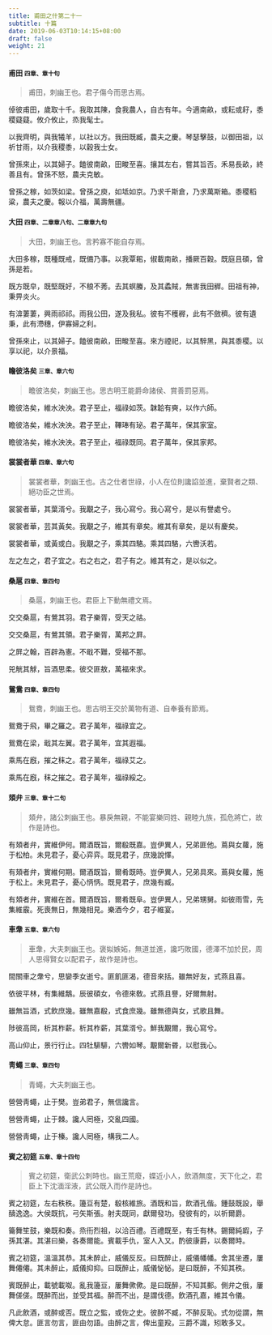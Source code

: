```yaml
---
title: 甫田之什第二十一
subtitle: 十篇
date: 2019-06-03T10:14:15+08:00
draft: false
weight: 21
---
```



<h4 id="21.1">甫田 <small>四章、章十句</small></h4>

<blockquote>
  <p>甫田，刺幽王也。君子傷今而思古焉。</p>
</blockquote>

<p id="21.1.1">倬彼甫田，歲取十千。我取其陳，食我農人，自古有年。今適南畝，或耘或耔，黍稷薿薿。攸介攸止，烝我髦士。</p>
<p id="21.1.2">以我齊明，與我犧羊，以社以方。我田既臧，農夫之慶。琴瑟擊鼓，以御田祖，以祈甘雨，以介我稷黍，以穀我士女。</p>
<p id="21.1.3">曾孫來止，以其婦子。饁彼南畝，田畯至喜。攘其左右，嘗其旨否。禾易長畝，終善且有。曾孫不怒，農夫克敏。</p>
<p id="21.1.4">曾孫之稼，如茨如梁。曾孫之庾，如坻如京。乃求千斯倉，乃求萬斯箱。黍稷稻粱，農夫之慶。報以介福，萬壽無疆。</p>


<h4 id="21.2">大田 <small>四章、二章章八句、二章章九句</small></h4>

<blockquote>
  <p>大田，刺幽王也。言矜寡不能自存焉。</p>
</blockquote>

<p id="21.2.1">大田多稼，既種既戒，既備乃事。以我覃耜，俶載南畝，播厥百穀。既庭且碩，曾孫是若。</p>
<p id="21.2.2">既方既皁，既堅既好，不稂不莠。去其螟螣，及其蟊賊，無害我田稺。田祖有神，秉畀炎火。</p>
<p id="21.2.3">有渰萋萋，興雨祁祁。雨我公田，遂及我私。彼有不穫稺，此有不斂穧。彼有遺秉，此有滯穗，伊寡婦之利。</p>
<p id="21.2.4">曾孫來止，以其婦子。饁彼南畝，田畯至喜。來方禋祀，以其騂黑，與其黍稷。以享以祀，以介景福。</p>


<h4 id="21.3">瞻彼洛矣 <small>三章、章六句</small></h4>

<blockquote>
  <p>瞻彼洛矣，刺幽王也。思古明王能爵命諸侯、賞善罰惡焉。</p>
</blockquote>

<p id="21.3.1">瞻彼洛矣，維水泱泱。君子至止，福祿如茨。韎韐有奭，以作六師。</p>
<p id="21.3.2">瞻彼洛矣，維水泱泱。君子至止，鞸琫有珌。君子萬年，保其家室。</p>
<p id="21.3.3">瞻彼洛矣，維水泱泱。君子至止，福祿既同。君子萬年，保其家邦。</p>


<h4 id="21.4">裳裳者華 <small>四章、章六句</small></h4>

<blockquote>
  <p>裳裳者華，刺幽王也。古之仕者世祿，小人在位則讒諂並進，棄賢者之類、絕功臣之世焉。</p>
</blockquote>

<p id="21.4.1">裳裳者華，其葉湑兮。我覯之子，我心寫兮。我心寫兮，是以有譽處兮。</p>
<p id="21.4.2">裳裳者華，芸其黃矣。我覯之子，維其有章矣。維其有章矣，是以有慶矣。</p>
<p id="21.4.3">裳裳者華，或黃或白。我覯之子，乘其四駱。乘其四駱，六轡沃若。</p>
<p id="21.4.4">左之左之，君子宜之。右之右之，君子有之。維其有之，是以似之。</p>


<h4 id="21.5">桑扈 <small>四章、章四句</small></h4>

<blockquote>
  <p>桑扈，刺幽王也。君臣上下動無禮文焉。</p>
</blockquote>

<p id="21.5.1">交交桑扈，有鶯其羽。君子樂胥，受天之祜。</p>
<p id="21.5.2">交交桑扈，有鶯其領。君子樂胥，萬邦之屛。</p>
<p id="21.5.3">之屛之翰，百辟為憲。不戢不難，受福不那。</p>
<p id="21.5.4">兕觥其觩，旨酒思柔。彼交匪敖，萬福來求。</p>


<h4 id="21.6">鴛鴦 <small>四章、章四句</small></h4>

<blockquote>
  <p>鴛鴦，刺幽王也。思古明王交於萬物有道、自奉養有節焉。</p>
</blockquote>

<p id="21.6.1">鴛鴦于飛，畢之羅之。君子萬年，福祿宜之。</p>
<p id="21.6.2">鴛鴦在梁，戢其左翼。君子萬年，宜其遐福。</p>
<p id="21.6.3">乘馬在廐，摧之秣之。君子萬年，福祿艾之。</p>
<p id="21.6.4">乘馬在廐，秣之摧之。君子萬年，福祿綏之。</p>


<h4 id="21.7">頍弁 <small>三章、章十二句</small></h4>

<blockquote>
  <p>頍弁，諸公刺幽王也。暴戾無親，不能宴樂同姓、親睦九族，孤危將亡，故作是詩也。</p>
</blockquote>

<p id="21.7.1">有頍者弁，實維伊何。爾酒既旨，爾殽既嘉。豈伊異人，兄弟匪他。蔦與女蘿，施于松柏。未見君子，憂心弈弈。既見君子，庶幾說懌。</p>
<p id="21.7.2">有頍者弁，實維何期。爾酒既旨，爾肴既時。豈伊異人，兄弟具來。蔦與女蘿，施于松上。未見君子，憂心怲怲。既見君子，庶幾有臧。</p>
<p id="21.7.3">有頍者弁，實維在首。爾酒既旨，爾肴既阜。豈伊異人，兄弟甥舅。如彼雨雪，先集維霰。死喪無日，無幾相見。樂酒今夕，君子維宴。</p>


<h4 id="21.8">車舝 <small>五章、章六句</small></h4>

<blockquote>
  <p>車舝，大夫刺幽王也。褒姒嫉妬，無道並進，讒巧敗國，德澤不加於民，周人思得賢女以配君子，故作是詩也。</p>
</blockquote>

<p id="21.8.1">間關車之舝兮，思孌季女逝兮。匪飢匪渴，德音來括。雖無好友，式燕且喜。</p>
<p id="21.8.2">依彼平林，有集維鷮。辰彼碩女，令德來敎。式燕且譽，好爾無射。</p>
<p id="21.8.3">雖無旨酒，式飲庶幾。雖無嘉殽，式食庶幾。雖無德與女，式歌且舞。</p>
<p id="21.8.4">陟彼高岡，析其柞薪。析其柞薪，其葉湑兮。鮮我覯爾，我心寫兮。</p>
<p id="21.8.5">高山仰止，景行行止。四牡騑騑，六轡如琴。覯爾新昬，以慰我心。</p>


<h4 id="21.9">靑蠅 <small>三章、章四句</small></h4>

<blockquote>
  <p>青蠅，大夫刺幽王也。</p>
</blockquote>

<p id="21.9.1">營營靑蠅，止于樊。豈弟君子，無信讒言。</p>
<p id="21.9.2">營營靑蠅，止于棘。讒人罔極，交亂四國。</p>
<p id="21.9.3">營營靑蠅，止于榛。讒人罔極，構我二人。</p>


<h4 id="21.10">賓之初筵 <small>五章、章十四句</small></h4>

<blockquote>
  <p>賓之初筵，衛武公刺時也。幽王荒廢，媟近小人，飲酒無度，天下化之，君臣上下沈湎淫液，武公既入而作是詩也。</p>
</blockquote>

<p id="21.10.1">賓之初筵，左右秩秩。籩豆有楚，殽核維旅。酒既和旨，飲酒孔偕。鍾鼓既設，舉醻逸逸。大侯既抗，弓矢斯張。射夫既同，獻爾發功。發彼有的，以祈爾爵。</p>
<p id="21.10.2">籥舞笙鼓，樂既和奏。烝衎烈祖，以洽百禮。百禮既至，有壬有林。錫爾純嘏，子孫其湛。其湛曰樂，各奏爾能。賓載手仇，室人入又。酌彼康爵，以奏爾時。</p>
<p id="21.10.3">賓之初筵，溫溫其恭。其未醉止，威儀反反。曰既醉止，威儀幡幡。舍其坐遷，屢舞僊僊。其未醉止，威儀抑抑。曰既醉止，威儀怭怭。是曰既醉，不知其秩。</p>
<p id="21.10.4">賓既醉止，載號載呶。亂我籩豆，屢舞僛僛。是曰既醉，不知其郵。側弁之俄，屢舞傞傞。既醉而出，並受其福。醉而不出，是謂伐德。飲酒孔嘉，維其令儀。</p>
<p id="21.10.5">凡此飲酒，或醉或否。既立之監，或佐之史。彼醉不臧，不醉反恥。式勿從謂，無俾大怠。匪言勿言，匪由勿語。由醉之言，俾出童羖。三爵不識，矧敢多又。</p>
